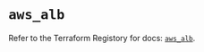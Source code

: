 # `aws_alb`

Refer to the Terraform Registory for docs: [`aws_alb`](https://registry.terraform.io/providers/hashicorp/aws/5.17.0/docs/resources/alb).
